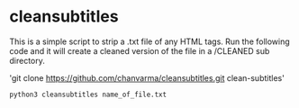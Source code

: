 # cleansubtitles
This is a simple script to strip a .txt file of any HTML tags. Run the following code and it will create a cleaned version of the file in a /CLEANED sub directory. 

'git clone https://github.com/chanvarma/cleansubtitles.git clean-subtitles'

`python3 cleansubtitles name_of_file.txt`
